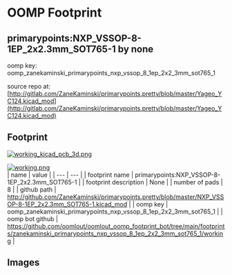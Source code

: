 # OOMP Footprint  
## primarypoints:NXP_VSSOP-8-1EP_2x2.3mm_SOT765-1  by none  
  
oomp key: oomp_zanekaminski_primarypoints_nxp_vssop_8_1ep_2x2_3mm_sot765_1  
  
source repo at: [http://gitlab.com/ZaneKaminski/primarypoints.pretty/blob/master/Yageo_YC124.kicad_mod](http://gitlab.com/ZaneKaminski/primarypoints.pretty/blob/master/Yageo_YC124.kicad_mod)  
## Footprint  
  
[![working_kicad_pcb_3d.png](working_kicad_pcb_3d_600.png)](working_kicad_pcb_3d.png)  
  
[![working.png](working_600.png)](working.png)  
| name | value | 
| --- | --- | 
| footprint name | primarypoints:NXP_VSSOP-8-1EP_2x2.3mm_SOT765-1 | 
| footprint description | None | 
| number of pads | 8 | 
| github path | http://github.com/ZaneKaminski/primarypoints.pretty/blob/master/NXP_VSSOP-8-1EP_2x2.3mm_SOT765-1.kicad_mod | 
| oomp key | oomp_zanekaminski_primarypoints_nxp_vssop_8_1ep_2x2_3mm_sot765_1 | 
| oomp bot github | https://github.com/oomlout/oomlout_oomp_footprint_bot/tree/main/footprints/zanekaminski_primarypoints_nxp_vssop_8_1ep_2x2_3mm_sot765_1/working | 
## Images  
